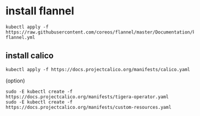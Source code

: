 # install flannel

```
kubectl apply -f https://raw.githubusercontent.com/coreos/flannel/master/Documentation/kube-flannel.yml
```

## install calico

```
kubectl apply -f https://docs.projectcalico.org/manifests/calico.yaml
```

(option)

```
sudo -E kubectl create -f https://docs.projectcalico.org/manifests/tigera-operator.yaml
sudo -E kubectl create -f https://docs.projectcalico.org/manifests/custom-resources.yaml
```
